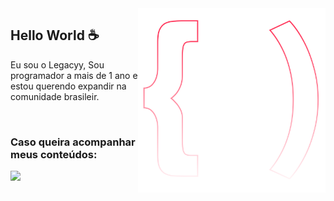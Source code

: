 <img src="logo.svg" width="300px" min-width="300px" max-width="300px" align="right" alt="Logo Legazyy">

<h2>Hello World ☕</h2>

<p>Eu sou o Legacyy, Sou programador a mais de 1 ano e estou querendo expandir na comunidade brasileir.</p>

</br>

<h3>Caso queira acompanhar meus conteúdos:</h3> 

<div align="left">
  <a href="https://www.instagram.com/legacyyy/" alt="Instagram">
    <img src="https://img.shields.io/badge/-Instagram-ff3a5e?style=for-the-badge&logo=Instagram&logoColor=FFF"/>
  </a>
</div>
